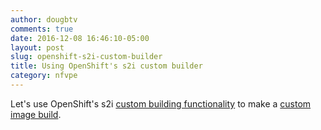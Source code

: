 ```yaml
---
author: dougbtv
comments: true
date: 2016-12-08 16:46:10-05:00
layout: post
slug: openshift-s2i-custom-builder
title: Using OpenShift's s2i custom builder
category: nfvpe
---
```


Let's use OpenShift's s2i [custom building functionality](https://docs.openshift.com/enterprise/3.0/creating_images/custom.html) to make a [custom image build](https://blog.openshift.com/create-s2i-builder-image/).